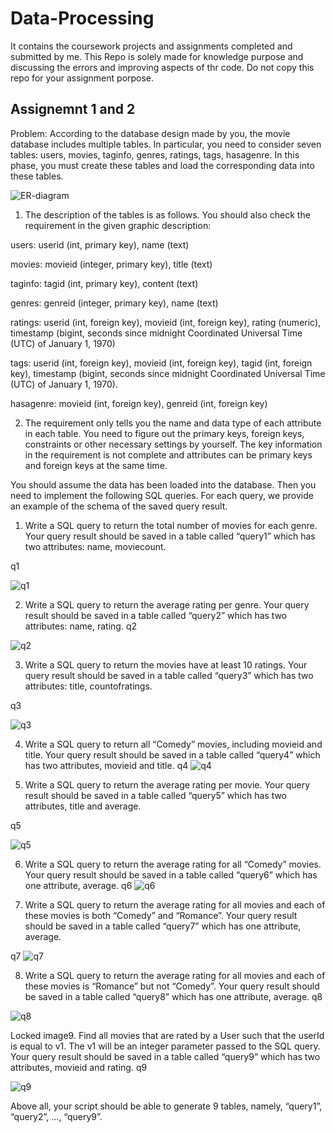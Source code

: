 # Data-Processing
It contains the coursework projects and assignments completed and submitted by me.
This Repo is solely made for knowledge purpose and discussing the errors and improving aspects of thr code.
Do not copy this repo for your assignment porpose.
## Assignemnt 1 and 2 
Problem: According to the database design made by you, the movie database includes multiple tables. In particular, you need to consider seven tables: users, movies, taginfo, genres, ratings, tags, hasagenre. In this phase, you must create these tables and load the corresponding data into these tables.

![ER-diagram](https://github.com/user-attachments/assets/cf0007ae-19c6-4078-8ba3-e83a1060f76d)


1. The description of the tables is as follows. You should also check the requirement in the given graphic description:

 

users: userid (int, primary key), name (text)

movies: movieid (integer, primary key), title (text)

taginfo: tagid (int, primary key), content (text)

genres: genreid (integer, primary key), name (text)

ratings: userid (int, foreign key), movieid (int, foreign key), rating (numeric), timestamp (bigint, seconds since midnight Coordinated Universal Time (UTC) of January 1, 1970)

tags: userid (int, foreign key), movieid (int, foreign key), tagid (int, foreign key), timestamp (bigint, seconds since midnight Coordinated Universal Time (UTC) of January 1, 1970).

hasagenre: movieid (int, foreign key), genreid (int, foreign key)

 

2. The requirement only tells you the name and data type of each attribute in each table. You need to figure out the primary keys, foreign keys, constraints or other necessary settings by yourself. The key information in the requirement is not complete and attributes can be primary keys and foreign keys at the same time.

You should assume the data has been loaded into the database. Then you need to implement the following SQL queries. For each query, we provide an example of the schema of the saved query result.

1. Write a SQL query to return the total number of movies for each genre. Your query result should be saved in a table called “query1” which has two attributes: name, moviecount.

q1

 ![q1](https://github.com/user-attachments/assets/f6d11b72-ee24-4261-a404-0213809dfd21)


2. Write a SQL query to return the average rating per genre. Your query result should be saved in a table called “query2” which has two attributes: name, rating.
q2

![q2](https://github.com/user-attachments/assets/29d84c26-06a6-43ef-a9eb-abb00f7cc148)

3. Write a SQL query to return the movies have at least 10 ratings. Your query result should be saved in a table called “query3” which has two attributes: title, countofratings.

q3

 
![q3](https://github.com/user-attachments/assets/59ef40b5-00ad-429f-9e96-0761fb4cf6e7)

 

4. Write a SQL query to return all “Comedy” movies, including movieid and title. Your query result should be saved in a table called “query4” which has two attributes, movieid and title.
q4
![q4](https://github.com/user-attachments/assets/a0e5a670-c8e7-454e-b93c-9ae4732dfe47)


5. Write a SQL query to return the average rating per movie. Your query result should be saved in a table called “query5” which has two attributes, title and average.

q5

 ![q5](https://github.com/user-attachments/assets/ce34fb60-a8f3-4a2b-89db-7b06528338db)


6. Write a SQL query to return the average rating for all “Comedy” movies. Your query result should be saved in a table called “query6” which has one attribute, average.
q6
![q6](https://github.com/user-attachments/assets/a8525318-7956-4660-80bb-b18bb9993c9a)


7. Write a SQL query to return the average rating for all movies and each of these movies is both “Comedy” and “Romance”. Your query result should be saved in a table called “query7” which has one attribute, average.

q7
![q7](https://github.com/user-attachments/assets/db9bbe77-6541-4fee-a8dd-61f15fd24f9e)

 

8. Write a SQL query to return the average rating for all movies and each of these movies is “Romance” but not “Comedy”. Your query result should be saved in a table called “query8” which has one attribute, average.
q8

 ![q8](https://github.com/user-attachments/assets/ccb8907d-7ff9-403b-a256-e2f469186d9b)


Locked image9. Find all movies that are rated by a User such that the userId is equal to v1. The v1 will be an integer parameter passed to the SQL query. Your query result should be saved in a table called “query9” which has two attributes, movieid and rating.
q9

 ![q9](https://github.com/user-attachments/assets/869156d1-1405-4517-b1a1-43797a502a38)
 


Above all, your script should be able to generate 9 tables, namely, “query1”, “query2”, …, “query9”.
 
